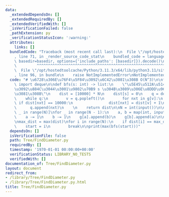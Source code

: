 ```yaml
---
data:
  _extendedDependsOn: []
  _extendedRequiredBy: []
  _extendedVerifiedWith: []
  _isVerificationFailed: false
  _pathExtension: py
  _verificationStatusIcon: ':warning:'
  attributes:
    links: []
  bundledCode: "Traceback (most recent call last):\n  File \"/opt/hostedtoolcache/Python/3.11.3/x64/lib/python3.11/site-packages/onlinejudge_verify/documentation/build.py\"\
    , line 71, in _render_source_code_stat\n    bundled_code = language.bundle(stat.path,\
    \ basedir=basedir, options={'include_paths': [basedir]}).decode()\n          \
    \         ^^^^^^^^^^^^^^^^^^^^^^^^^^^^^^^^^^^^^^^^^^^^^^^^^^^^^^^^^^^^^^^^^^^^^^^^^^^^^^^^^\n\
    \  File \"/opt/hostedtoolcache/Python/3.11.3/x64/lib/python3.11/site-packages/onlinejudge_verify/languages/python.py\"\
    , line 96, in bundle\n    raise NotImplementedError\nNotImplementedError\n"
  code: "# \u6728\u306E\u76F4\u5F84\u3092\u6C42\u3081\u308B O(N^3)\n\nfrom collections\
    \ import deque\n\ndef bfs(s: int) -> list:\n    \"\u5E45\u512A\u5148\u63A2\u7D22\
    \u3092\u884C\u3044\u3001\u9802\u70B9 s \u304B\u3089\u306E\u8DDD\u96E2\u3092\u6C42\
    \u3081\u308B\"\n    dist = [10000] * N\n    dist[s] = 0\n    q = deque([s])\n\
    \    while q:\n        v = q.popleft()\n        for nxt in g[v]:\n           \
    \ if dist[nxt] == 10000:\n                dist[nxt] = dist[v] + 1\n          \
    \      q.append(nxt)\n    \n    return dist\n\nN = int(input())\n\ng = [[] for\
    \ _ in range(N)]\nfor _ in range(N - 1):\n    a, b = map(int, input().split())\n\
    \    a -= 1\n    b -= 1\n    g[a].append(b)\n    g[b].append(a)\n\n\ndist = bfs(0)\n\
    \nmax_dist = max(dist)\nfor i in range(N):\n    if dist[i] == max_dist:\n    \
    \    start = i\n        break\n\nprint(max(bfs(start)))"
  dependsOn: []
  isVerificationFile: false
  path: Tree/FindDiameter.py
  requiredBy: []
  timestamp: '1970-01-01 00:00:00+00:00'
  verificationStatus: LIBRARY_NO_TESTS
  verifiedWith: []
documentation_of: Tree/FindDiameter.py
layout: document
redirect_from:
- /library/Tree/FindDiameter.py
- /library/Tree/FindDiameter.py.html
title: Tree/FindDiameter.py
---
```

